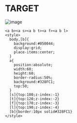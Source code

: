 # TARGET

![image](https://github.com/user-attachments/assets/5611b087-9986-4933-886f-e72f99a29324)

```
<a b><a s><a b t><a f><a b l>
<style>
  body,[b]{
    background:#050044;
    display:grid;
    place-items:center;
  }
  a{
    position:absolute;
    width:60;
    height:60;
    border-radius:50%;
    background:#328FC1;
    top:50;
  }
  [s]{top:100;z-index:-1}
  [t]{top:120;z-index:-2}
  [f]{top:170;z-index:-3}
  [l]{top:190;z-index:-4}
  [b]{border:10px solid#328FC1}
</style>
```
